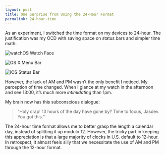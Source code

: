 ```yaml
---
layout: post
title: One Surprise from Using the 24-Hour Format
permalink: 24-hour-time
---
```


As an experiment, I switched the time format on my devices to 24-hour. The justification was my OCD with saving space on status bars and simpler time math.

![watchOS Watch Face](/public/images/watchos_face.png)

![OS X Menu Bar](/public/images/osx_status_bar.png)

![iOS Status Bar](/public/images/ios_status_bar.png)

However, the lack of AM and PM wasn’t the only benefit I noticed. My perception of time changed. When I glance at my watch in the afternoon and see 13:00, it’s much more _intimidating_ than 1pm.

My brain now has this subconscious dialogue:
> “Holy crap! 13 hours of the day have gone by? Time to focus, Jasdev. You got this.”

The 24-hour time format allows me to better grasp the length a calendar day, instead of splitting it up modulo 12. However, the tricky part in keeping this appreciation is that a large majority of clocks in U.S. default to 12-hour. In retrospect, it almost feels silly that we necessitate the use of AM and PM through the 12-hour format.
